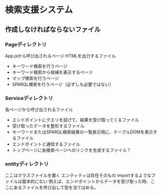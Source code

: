 # 検索支援システム
## 作成しなければならないファイル
### Pageディレクトリ
App.jsから呼び出されるページ
HTMLを出力するファイル
- キーワード検索を行うページ
- キーワード検索から候補を表示するページ
- マップ検索を行うページ
- SPARQL検索を行うページ（必ずしも必要ではない）

### Serviceディレクトリ
各ページから呼び出されるファイル
- エンドポイントにクエリを投げて、結果を受け取ってくるファイル
- 受け取ったデータを整形するファイル
- キーワードまたはSPARQL検索結果の一覧表示用に、テーブルDOMを表示するファイル
- エンドポイントと通信するファイル
- トップページに各検索ページへのリンクを生成するファイル？

### entityディレクトリ
ここはクラスファイルを置く
エンティティは存在そのもの
importするようなファイルは基本的にない
例えば、エンドポイントからデータを受け取った時、ここにあるファイルを呼び出して型を当てはめる。
